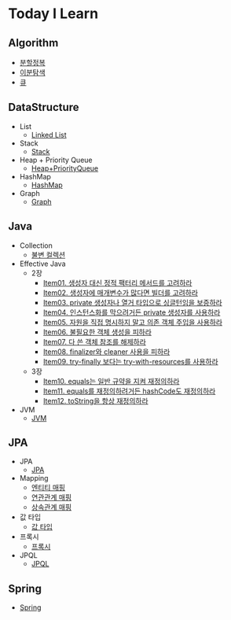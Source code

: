 # Today I Learn
## Algorithm
- [분할정복](https://github.com/hanbee1005/Today-I-Learn/blob/main/Algorithm/%EB%B6%84%ED%95%A0%EC%A0%95%EB%B3%B5.md)
- [이분탐색](https://github.com/hanbee1005/Today-I-Learn/blob/main/Algorithm/%EC%9D%B4%EB%B6%84%20%ED%83%90%EC%83%89.md)
- [큐](https://github.com/hanbee1005/Today-I-Learn/blob/main/Algorithm/%ED%81%90.md)

## DataStructure
- List
  + [Linked List](https://github.com/hanbee1005/Today-I-Learn/blob/main/DataStructure/List/linked_list.md)
- Stack
  + [Stack](https://github.com/hanbee1005/Today-I-Learn/blob/main/DataStructure/Stack/stack.md)
- Heap + Priority Queue
  + [Heap+PriorityQueue](https://github.com/hanbee1005/Today-I-Learn/blob/main/DataStructure/Heap%2BPriorityQueue/heap%2Bpriorityqueue.md)
- HashMap
  + [HashMap](https://github.com/hanbee1005/Today-I-Learn/blob/main/DataStructure/HashMap/hashmap.md)
- Graph
  + [Graph](https://github.com/hanbee1005/Today-I-Learn/blob/main/DataStructure/Graph/graph.md)

## Java
- Collection
  + [불변 컬렉션](https://github.com/hanbee1005/Today-I-Learn/blob/main/JAVA/Collection/ImmutableCollection.md)
- Effective Java
  + 2장
    - [Item01. 생성자 대신 정적 팩터리 메서드를 고려하라](https://github.com/hanbee1005/Today-I-Learn/blob/main/JAVA/Effective-Java/02%EC%9E%A5/item01.md)
    - [Item02. 생성자에 매개변수가 많다면 빌더를 고려하라](https://github.com/hanbee1005/Today-I-Learn/blob/main/JAVA/Effective-Java/02%EC%9E%A5/item02.md)
    - [Item03. private 생성자나 열거 타입으로 싱글턴임을 보증하라](https://github.com/hanbee1005/Today-I-Learn/blob/main/JAVA/Effective-Java/02%EC%9E%A5/item03.md)
    - [Item04. 인스턴스화를 막으려거든 private 생성자를 사용하라](https://github.com/hanbee1005/Today-I-Learn/blob/main/JAVA/Effective-Java/02%EC%9E%A5/item04.md)
    - [Item05. 자원을 직접 명시하지 말고 의존 객체 주입을 사용하라](https://github.com/hanbee1005/Today-I-Learn/blob/main/JAVA/Effective-Java/02%EC%9E%A5/item05.md)
    - [Item06. 불필요한 객체 생성을 피하라](https://github.com/hanbee1005/Today-I-Learn/blob/main/JAVA/Effective-Java/02%EC%9E%A5/item06.md)
    - [Item07. 다 쓴 객체 참조를 해제하라](https://github.com/hanbee1005/Today-I-Learn/blob/main/JAVA/Effective-Java/02%EC%9E%A5/item07.md)
    - [Item08. finalizer와 cleaner 사용을 피하라](https://github.com/hanbee1005/Today-I-Learn/blob/main/JAVA/Effective-Java/02%EC%9E%A5/item08.md)
    - [Item09. try-finally 보다는 try-with-resources를 사용하라](https://github.com/hanbee1005/Today-I-Learn/blob/main/JAVA/Effective-Java/02%EC%9E%A5/item09.md)
  + 3장
    - [Item10. equals는 일반 규약을 지켜 재정의하라](https://github.com/hanbee1005/Today-I-Learn/blob/main/JAVA/Effective-Java/03%EC%9E%A5/item10.md)
    - [Item11. equals를 재정의하려거든 hashCode도 재정의하라](https://github.com/hanbee1005/Today-I-Learn/blob/main/JAVA/Effective-Java/03%EC%9E%A5/item11.md)
    - [Item12. toString을 항상 재정의하라](https://github.com/hanbee1005/Today-I-Learn/blob/main/JAVA/Effective-Java/03%EC%9E%A5/item12.md)
- JVM
  - [JVM](https://github.com/hanbee1005/Today-I-Learn/blob/main/JAVA/JVM/JVM.md)

## JPA
- JPA
  + [JPA](https://github.com/hanbee1005/Today-I-Learn/blob/main/JPA/JPA.md)
- Mapping
  + [엔티티 매핑](https://github.com/hanbee1005/Today-I-Learn/blob/main/JPA/%EC%97%94%ED%8B%B0%ED%8B%B0%20%EB%A7%A4%ED%95%91.md)
  + [연관관계 매핑](https://github.com/hanbee1005/Today-I-Learn/blob/main/JPA/%EC%97%B0%EA%B4%80%EA%B4%80%EA%B3%84%20%EB%A7%A4%ED%95%91.md)
  + [상속관계 매핑](https://github.com/hanbee1005/Today-I-Learn/blob/main/JPA/%EC%83%81%EC%86%8D%EA%B4%80%EA%B3%84%20%EB%A7%A4%ED%95%91.md)
- 값 타입
  + [값 타입](https://github.com/hanbee1005/Today-I-Learn/blob/main/JPA/%EA%B0%92%20%ED%83%80%EC%9E%85.md)
- 프록시
  + [프록시](https://github.com/hanbee1005/Today-I-Learn/blob/main/JPA/%ED%94%84%EB%A1%9D%EC%8B%9C.md)
- JPQL
  + [JPQL](https://github.com/hanbee1005/Today-I-Learn/blob/main/JPA/JPQL.md)
  
## Spring
- [Spring](https://github.com/hanbee1005/Today-I-Learn/blob/main/Spring/README.md)
